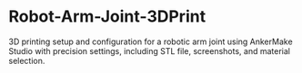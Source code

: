 # Robot-Arm-Joint-3DPrint
3D printing setup and configuration for a robotic arm joint using AnkerMake Studio with precision settings, including STL file, screenshots, and material selection.
